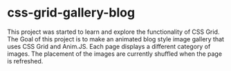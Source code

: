 # css-grid-gallery-blog
This project was started to learn and explore the functionality of CSS Grid.
The Goal of this project is to make an animated blog style image gallery that uses CSS Grid and Anim.JS.
Each page displays a different category of images. The placement of the images are currently shuffled when the page is refreshed.


